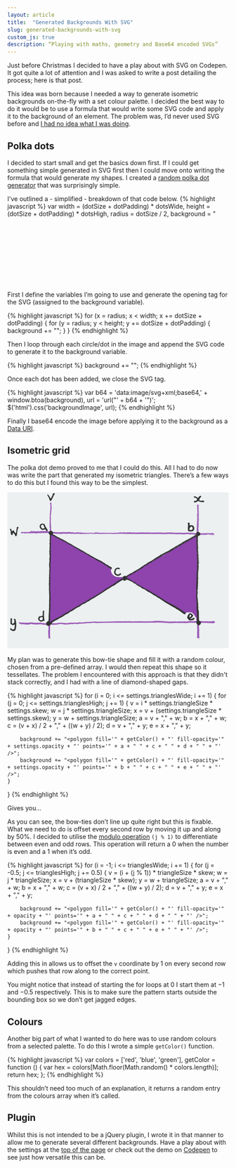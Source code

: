 ```yaml
---
layout: article
title:  "Generated Backgrounds With SVG"
slug: generated-backgrounds-with-svg
custom_js: true
description: “Playing with maths, geometry and Base64 encoded SVGs”
---
```


Just before Christmas I decided to have a play about with SVG on Codepen. It got quite a lot of attention and I was asked to write a post detailing the process; here is that post.

This idea was born because I needed a way to generate isometric backgrounds on-the-fly with a set colour palette. I decided the best way to do it would be to use a formula that would write some SVG code and apply it to the background of an element. The problem was, I’d never used SVG before and [I had no idea what I was doing](http://i.imgur.com/EiVhZ.gif).

## Polka dots

I decided to start small and get the basics down first. If I could get something simple generated in SVG first then I could move onto writing the formula that would generate my shapes. I created a [random polka dot generator](http://codepen.io/sambeckham/pen/ouvGg) that was surprisingly simple.

I've outlined a - simplified - breakdown of that code below.
{% highlight javascript %}
var width = (dotSize + dotPadding) * dotsWide,
    height = (dotSize + dotPadding) * dotsHigh,
    radius = dotSize / 2,
    background = "<svg xmlns='http://www.w3.org/2000/svg' width='" + width + "' height='" + height + "'>",
    color = "#09c",
    x,
    y;
{% endhighlight %}

First I define the variables I’m going to use and generate the opening tag for the SVG (assigned to the background variable).

{% highlight javascript %}
for (x = radius; x < width; x += dotSize + dotPadding) {
    for (y = radius; y < height; y += dotSize + dotPadding) {
        background += "<circle fill='" + color + "' cx='" + x + "' cy='" + y + "' r='" + radius + "'/>";
    }
}
{% endhighlight %}

Then I loop through each circle/dot in the image and append the SVG code to generate it to the background variable.

{% highlight javascript %}
background += "</svg>";
{% endhighlight %}

Once each dot has been added, we close the SVG tag.

{% highlight javascript %}
var b64 = 'data:image/svg+xml;base64,' + window.btoa(background),
    url = 'url("' + b64 + '")';
$('html').css('backgroundImage', url);
{% endhighlight %}

Finally I base64 encode the image before applying it to the background as a [Data URI](http://css-tricks.com/data-uris/).

Isometric grid
----------
The polka dot demo proved to me that I could do this. All I had to do now was write the part that generated my isometric triangles. There’s a few ways to do this but I found this way to be the simplest.

![concept drawing](/images/articles/svg/concept.jpg)

My plan was to generate this bow-tie shape and fill it with a random colour, chosen from a pre-defined array. I would then repeat this shape so it tessellates. The problem I encountered with this approach is that they  didn't stack correctly, and I had with a line of diamond-shaped gaps.

{% highlight javascript %}
for (i = 0; i <= settings.trianglesWide; i += 1) {
    for (j = 0; j <= settings.trianglesHigh; j += 1) {
        v = i * settings.triangleSize * settings.skew;
        w = j * settings.triangleSize;
        x = v + (settings.triangleSize * settings.skew);
        y = w + settings.triangleSize;
        a = v + "," + w;
        b = x + "," + w;
        c = (v + x) / 2 + "," + ((w + y) / 2);
        d = v + "," + y;
        e = x + "," + y;

        background += "<polygon fill='" + getColor() + "' fill-opacity='" + settings.opacity + "' points='" + a + " " + c + " " + d + " " + "' />";
        background += "<polygon fill='" + getColor() + "' fill-opacity='" + settings.opacity + "' points='" + b + " " + c + " " + e + " " + "' />";
    }
}
{% endhighlight %}

Gives you…

<div class="demo-box" style="background-image:url('/images/articles/svg/failed-attempt.png');"></div>

As you can see, the bow-ties don’t line up quite right but this is fixable. What we need to do is offset every second row by moving it up and along by 50%. I decided to utilise the [modulo operation](http://en.wikipedia.org/wiki/Modulo_operation) `(j % 1)` to differentiate between even and odd rows. This operation will return a 0 when the number is even and a 1 when it’s odd.

{% highlight javascript %}
for (i = -1; i <= trianglesWide; i += 1) {
    for (j = -0.5; j <= trianglesHigh; j += 0.5) {
        v = (i + (j % 1)) * triangleSize * skew;
        w = j * triangleSize;
        x = v + (triangleSize * skew);
        y = w + triangleSize;
        a = v + "," + w;
        b = x + "," + w;
        c = (v + x) / 2 + "," + ((w + y) / 2);
        d = v + "," + y;
        e = x + "," + y;

        background += "<polygon fill='" + getColor() + "' fill-opacity='" + opacity + "' points='" + a + " " + c + " " + d + " " + "' />";
        background += "<polygon fill='" + getColor() + "' fill-opacity='" + opacity + "' points='" + b + " " + c + " " + e + " " + "' />";
    }
}
{% endhighlight %}

Adding this in allows us to offset the `v` coordinate by 1 on every second row which pushes that row along to the correct point.

You might notice that instead of starting the for loops at 0 I start them at −1 and −0.5 respectively. This is to make sure the pattern starts outside the bounding box so we don’t get jagged edges.

Colours
----------
Another big part of what I wanted to do here was to use random colours from a selected palette. To do this I wrote a simple `getColor()` function.

{% highlight javascript %}
var colors = ['red', 'blue', 'green'],
    getColor = function () {
        var hex = colors[Math.floor(Math.random() * colors.length)];
        return hex;
    };
{% endhighlight %}

This shouldn’t need too much of an explanation, it returns a random entry from the colours array when it’s called.

Plugin
----------
Whilst this is not intended to be a jQuery plugin, I wrote it in that manner to allow me to generate several different backgrounds. Have a play about with the settings at the [top of the page](#top) or check out the demo on [Codepen](http://codepen.io/sambeckham/pen/FCGrx) to see just how versatile this can be.
